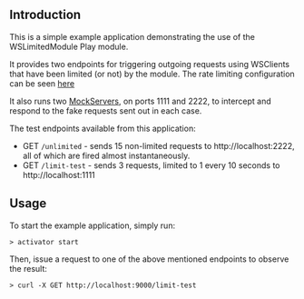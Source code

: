 ## Introduction

This is a simple example application demonstrating the use of the WSLimitedModule Play module.

It provides two endpoints for triggering outgoing requests using WSClients that have been limited (or not) by the module.  The rate limiting configuration can be seen [here](https://github.com/Kashoo/ws-limited/blob/master/example/conf/application.conf)

It also runs two [MockServers](http://www.mock-server.com/), on ports 1111 and 2222, to intercept and respond to the fake requests sent out in each case.

The test endpoints available from this application:

- GET `/unlimited` - sends 15 non-limited requests to http://localhost:2222, all of which are fired almost instantaneously.
- GET `/limit-test` - sends 3 requests, limited to 1 every 10 seconds to http://localhost:1111

## Usage

To start the example application, simply run:

`> activator start`

Then, issue a request to one of the above mentioned endpoints to observe the result:

`> curl -X GET http://localhost:9000/limit-test`
